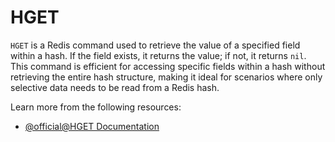 # HGET

`HGET` is a Redis command used to retrieve the value of a specified field within a hash. If the field exists, it returns the value; if not, it returns `nil`. This command is efficient for accessing specific fields within a hash without retrieving the entire hash structure, making it ideal for scenarios where only selective data needs to be read from a Redis hash.

Learn more from the following resources:

- [@official@HGET Documentation](https://redis.io/docs/latest/commands/hget/)